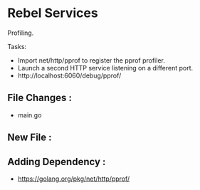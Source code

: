 # Rebel Services

Profiling.

Tasks:
- Import net/http/pprof to register the pprof profiler.
- Launch a second HTTP service listening on a different port.
- http://localhost:6060/debug/pprof/

## File Changes :
- main.go

## New File :

## Adding Dependency :
- https://golang.org/pkg/net/http/pprof/